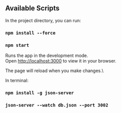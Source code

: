 ## Available Scripts

In the project directory, you can run:

### `npm install --force`

### `npm start`

Runs the app in the development mode.\
Open [http://localhost:3000](http://localhost:3000) to view it in your browser.

The page will reload when you make changes.\

In terminal:

### `npm install -g json-server`
### `json-server --watch db.json --port 3002`
